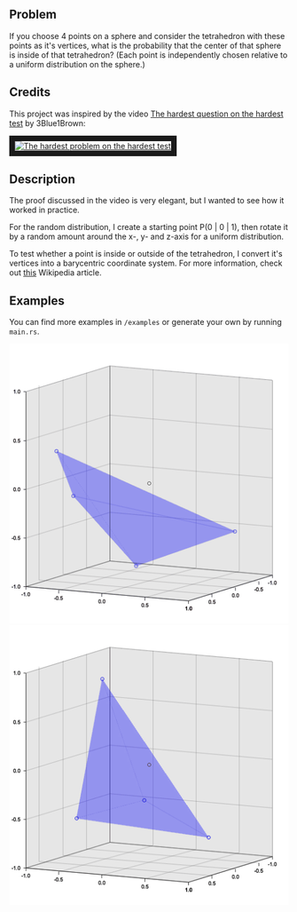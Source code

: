 ## Problem
If you choose 4 points on a sphere and consider the tetrahedron with these points as it's vertices,
what is the probability that the center of that sphere is inside of that tetrahedron?
(Each point is independently chosen relative to a uniform distribution on the sphere.)

## Credits
This project was inspired by the video [The hardest question on the hardest test](https://www.youtube.com/watch?v=OkmNXy7er84) by 3Blue1Brown:

<a href="http://www.youtube.com/watch?feature=player_embedded&v=OkmNXy7er84
" target="_blank"><img src="http://img.youtube.com/vi/OkmNXy7er84/0.jpg" 
alt="The hardest problem on the hardest test" width="480" height="360" border="10" /></a>

## Description
The proof discussed in the video is very elegant, but I wanted to see how it worked in practice.

For the random distribution, I create a starting point P(0 | 0 | 1), then rotate it by a random amount around the x-, y- and z-axis for a uniform distribution.

To test whether a point is inside or outside of the tetrahedron, I convert it's vertices into a barycentric coordinate system.
For more information, check out [this](https://en.wikipedia.org/wiki/Barycentric_coordinate_system) Wikipedia article.

## Examples
You can find more examples in `/examples` or generate your own by running `main.rs`.

![example-1](https://github.com/eliavaux/putnam-1992/blob/main/examples/example-1.gif)
![example-2](https://github.com/eliavaux/putnam-1992/blob/main/examples/example-2.gif)
